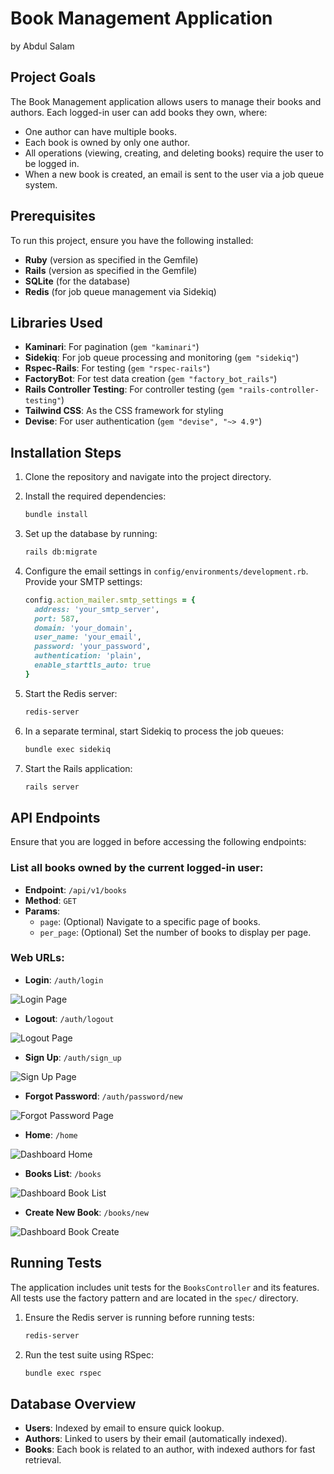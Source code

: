 # Book Management Application

by Abdul Salam

## Project Goals

The Book Management application allows users to manage their books and authors. Each logged-in user can add books they own, where:
- One author can have multiple books.
- Each book is owned by only one author.
- All operations (viewing, creating, and deleting books) require the user to be logged in.
- When a new book is created, an email is sent to the user via a job queue system.

## Prerequisites

To run this project, ensure you have the following installed:
- **Ruby** (version as specified in the Gemfile)
- **Rails** (version as specified in the Gemfile)
- **SQLite** (for the database)
- **Redis** (for job queue management via Sidekiq)

## Libraries Used

- **Kaminari**: For pagination (`gem "kaminari"`)
- **Sidekiq**: For job queue processing and monitoring (`gem "sidekiq"`)
- **Rspec-Rails**: For testing (`gem "rspec-rails"`)
- **FactoryBot**: For test data creation (`gem "factory_bot_rails"`)
- **Rails Controller Testing**: For controller testing (`gem "rails-controller-testing"`)
- **Tailwind CSS**: As the CSS framework for styling
- **Devise**: For user authentication (`gem "devise", "~> 4.9"`)

## Installation Steps

1. Clone the repository and navigate into the project directory.

2. Install the required dependencies:
   ```bash
   bundle install
   ```

3. Set up the database by running:
   ```bash
   rails db:migrate
   ```

4. Configure the email settings in `config/environments/development.rb`. Provide your SMTP settings:
   ```ruby
   config.action_mailer.smtp_settings = {
     address: 'your_smtp_server',
     port: 587,
     domain: 'your_domain',
     user_name: 'your_email',
     password: 'your_password',
     authentication: 'plain',
     enable_starttls_auto: true
   }
   ```

5. Start the Redis server:
   ```bash
   redis-server
   ```

6. In a separate terminal, start Sidekiq to process the job queues:
   ```bash
   bundle exec sidekiq
   ```

7. Start the Rails application:
   ```bash
   rails server
   ```

## API Endpoints

Ensure that you are logged in before accessing the following endpoints:

### List all books owned by the current logged-in user:
- **Endpoint**: `/api/v1/books`
- **Method**: `GET`
- **Params**: 
  - `page`: (Optional) Navigate to a specific page of books.
  - `per_page`: (Optional) Set the number of books to display per page.

### Web URLs:
- **Login**: `/auth/login`

![Login Page](assets/login.png)

- **Logout**: `/auth/logout`

![Logout Page](assets/logout.png)

- **Sign Up**: `/auth/sign_up`

![Sign Up Page](assets/register.png)

- **Forgot Password**: `/auth/password/new`

![Forgot Password Page](assets/forgot_pass.png)

- **Home**: `/home`

![Dashboard Home](assets/dashboard_home.png)

- **Books List**: `/books`

![Dashboard Book List](assets/dashboard_book_list.png)

- **Create New Book**: `/books/new`

![Dashboard Book Create](assets/dashboard_book_create.png)

## Running Tests

The application includes unit tests for the `BooksController` and its features. All tests use the factory pattern and are located in the `spec/` directory.

1. Ensure the Redis server is running before running tests:
   ```bash
   redis-server
   ```

2. Run the test suite using RSpec:
   ```bash
   bundle exec rspec
   ```

## Database Overview

- **Users**: Indexed by email to ensure quick lookup.
- **Authors**: Linked to users by their email (automatically indexed).
- **Books**: Each book is related to an author, with indexed authors for fast retrieval.